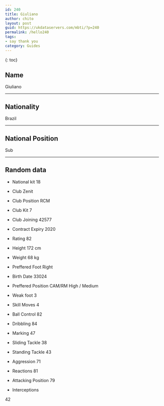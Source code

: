 ```yaml
---
id: 240
title: Giuliano
author: chito
layout: post
guid: https://ukdataservers.com/mbti/?p=240
permalink: /hello240
tags:
- say thank you
category: Guides
---
```



{: toc}

## Name  
Giuliano 

* * *

## Nationality  
Brazil 

* * *

## National Position  
Sub 

* * *

## Random data 

  * National kit 
18 

  * Club 
Zenit 

  * Club Position 
RCM 

  * Club Kit 
7 

  * Club Joining 
42577 

  * Contract Expiry 
2020 

  * Rating 
82 

  * Height 
172 cm 

  * Weight 
68 kg 

  * Preffered Foot 
Right 

  * Birth Date 
33024 

  * Preffered Position 
CAM/RM High / Medium 

  * Weak foot 
3 

  * Skill Moves 
4 

  * Ball Control 
82 

  * Dribbling 
84 

  * Marking 
47 

  * Sliding Tackle 
38 

  * Standing Tackle 
43 

  * Aggression 
71 

  * Reactions 
81 

  * Attacking Position 
79 

  * Interceptions 

42